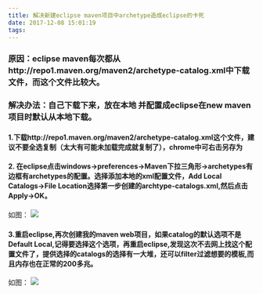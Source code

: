 ```yaml
---
title: 解决新建eclipse maven项目中archetype造成eclipse的卡死
date: 2017-12-08 15:01:19
tags:
---
```

### 原因：eclipse maven每次都从http://repo1.maven.org/maven2/archetype-catalog.xml中下载文件，而这个文件比较大。


### 解决办法：自己下载下来，放在本地 并配置成eclipse在new maven项目时默认从本地下载。

#### 1.下载http://repo1.maven.org/maven2/archetype-catalog.xml这个文件，建议不要全选复制（太大有可能未加载完成就复制了），chrome中可右击另存为

#### 2. 在eclipse点击windows->preferences->Maven下拉三角形->archetypes有边框有archetypes的配置。选择添加本地的xml配置文件，Add Local Catalogs->File Location选择第一步创建的archtype-catalogs.xml,然后点击Apply->OK。
如图：
![](/images/解决新建eclipse-maven项目中archetype造成eclipse的卡死/2.png)

#### 3.重启eclipse,再次创建我的maven web项目，如果catalog的默认选项不是Default Local,记得要选择这个选项，再重启eclipse,发现这次不去网上找这个配置文件了，提供选择的catalogs的选择有一大堆，还可以filter过滤想要的模板,而且内存也在正常的200多兆。

如图：
![](/images/解决新建eclipse-maven项目中archetype造成eclipse的卡死/3.png)
